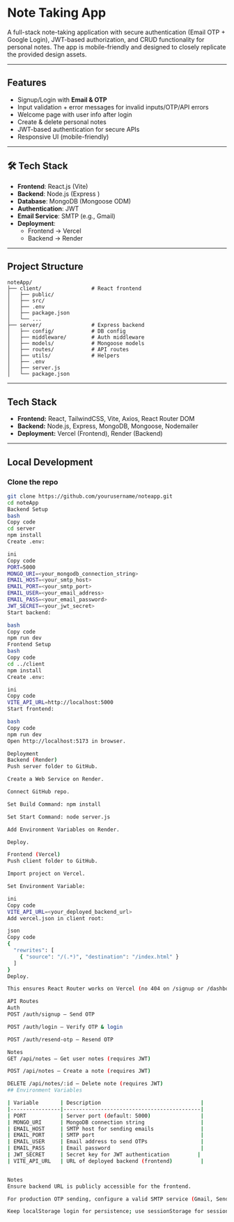 #  Note Taking App

A full-stack note-taking application with secure authentication (Email OTP + Google Login), JWT-based authorization, and CRUD functionality for personal notes. The app is mobile-friendly and designed to closely replicate the provided design assets.

---

##  Features

- Signup/Login with **Email & OTP**
- Input validation + error messages for invalid inputs/OTP/API errors
- Welcome page with user info after login
- Create & delete personal notes
- JWT-based authentication for secure APIs
- Responsive UI (mobile-friendly)

---

## 🛠️ Tech Stack

- **Frontend**: React.js (Vite)
- **Backend**: Node.js (Express )
- **Database**: MongoDB (Mongoose ODM)
- **Authentication**: JWT
- **Email Service**: SMTP (e.g., Gmail)
- **Deployment**:  
  - Frontend → Vercel  
  - Backend → Render  

---

##  Project Structure

```
noteApp/
├── client/                # React frontend
│   ├── public/
│   ├── src/
│   ├── .env
│   ├── package.json
│   └── ...
├── server/                # Express backend
│   ├── config/            # DB config
│   ├── middleware/        # Auth middleware
│   ├── models/            # Mongoose models
│   ├── routes/            # API routes
│   ├── utils/             # Helpers
│   ├── .env
│   ├── server.js
│   └── package.json
```


---

## Tech Stack

- **Frontend:** React, TailwindCSS, Vite, Axios, React Router DOM  
- **Backend:** Node.js, Express, MongoDB, Mongoose, Nodemailer  
- **Deployment:** Vercel (Frontend), Render (Backend)

---

## Local Development

### Clone the repo

```bash
git clone https://github.com/yourusername/noteapp.git
cd noteApp
Backend Setup
bash
Copy code
cd server
npm install
Create .env:

ini
Copy code
PORT=5000
MONGO_URI=<your_mongodb_connection_string>
EMAIL_HOST=<your_smtp_host>
EMAIL_PORT=<your_smtp_port>
EMAIL_USER=<your_email_address>
EMAIL_PASS=<your_email_password>
JWT_SECRET=<your_jwt_secret>
Start backend:

bash
Copy code
npm run dev
Frontend Setup
bash
Copy code
cd ../client
npm install
Create .env:

ini
Copy code
VITE_API_URL=http://localhost:5000
Start frontend:

bash
Copy code
npm run dev
Open http://localhost:5173 in browser.

Deployment
Backend (Render)
Push server folder to GitHub.

Create a Web Service on Render.

Connect GitHub repo.

Set Build Command: npm install

Set Start Command: node server.js

Add Environment Variables on Render.

Deploy.

Frontend (Vercel)
Push client folder to GitHub.

Import project on Vercel.

Set Environment Variable:

ini
Copy code
VITE_API_URL=<your_deployed_backend_url>
Add vercel.json in client root:

json
Copy code
{
  "rewrites": [
    { "source": "/(.*)", "destination": "/index.html" }
  ]
}
Deploy.

This ensures React Router works on Vercel (no 404 on /signup or /dashboard).

API Routes
Auth
POST /auth/signup – Send OTP

POST /auth/login – Verify OTP & login

POST /auth/resend-otp – Resend OTP

Notes
GET /api/notes – Get user notes (requires JWT)

POST /api/notes – Create a note (requires JWT)

DELETE /api/notes/:id – Delete note (requires JWT)
## Environment Variables

| Variable       | Description                                |
|----------------|--------------------------------------------|
| PORT           | Server port (default: 5000)                |
| MONGO_URI      | MongoDB connection string                  |
| EMAIL_HOST     | SMTP host for sending emails               |
| EMAIL_PORT     | SMTP port                                  |
| EMAIL_USER     | Email address to send OTPs                 |
| EMAIL_PASS     | Email password                             |
| JWT_SECRET     | Secret key for JWT authentication         |
| VITE_API_URL   | URL of deployed backend (frontend)         |


Notes
Ensure backend URL is publicly accessible for the frontend.

For production OTP sending, configure a valid SMTP service (Gmail, SendGrid, etc.).

Keep localStorage login for persistence; use sessionStorage for session-only login.



